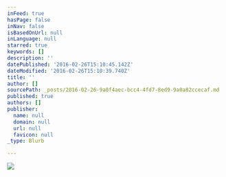 ```yaml
---
inFeed: true
hasPage: false
inNav: false
isBasedOnUrl: null
inLanguage: null
starred: true
keywords: []
description: ''
datePublished: '2016-02-26T15:10:45.142Z'
dateModified: '2016-02-26T15:10:39.740Z'
title: ''
author: []
sourcePath: _posts/2016-02-26-9a0f4aec-bcc4-4fd7-8ed9-9a0a82ccecaf.md
published: true
authors: []
publisher:
  name: null
  domain: null
  url: null
  favicon: null
_type: Blurb

---
```

![](https://the-grid-user-content.s3-us-west-2.amazonaws.com/123951ac-fb60-465b-85fc-65226c8ebf99.png)
